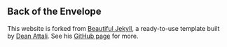 ## Back of the Envelope

This website is forked from [Beautiful Jekyll](https://beautifuljekyll.com/), a ready-to-use template built by [Dean Attali](https://deanattali.com). See his [GitHub page](https://github.com/daattali/beautiful-jekyll) for more. 
